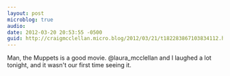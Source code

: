 ```yaml
---
layout: post
microblog: true
audio: 
date: 2012-03-20 20:53:55 -0500
guid: http://craigmcclellan.micro.blog/2012/03/21/t182283867103834112.html
---
```

Man, the Muppets is a good movie. @laura_mcclellan and I laughed a lot tonight, and it wasn't our first time seeing it.
